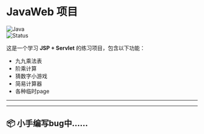 # JavaWeb 项目

![Java](https://img.shields.io/badge/Java-8-blue)  
![Status](https://img.shields.io/badge/status-active-brightgreen)

这是一个学习 **JSP + Servlet** 的练习项目，包含以下功能：
-  九九乘法表
-  阶乘计算
-  猜数字小游戏
- 简易计算器
- 各种临时page

---


---

## 📦 小手编写bug中……
